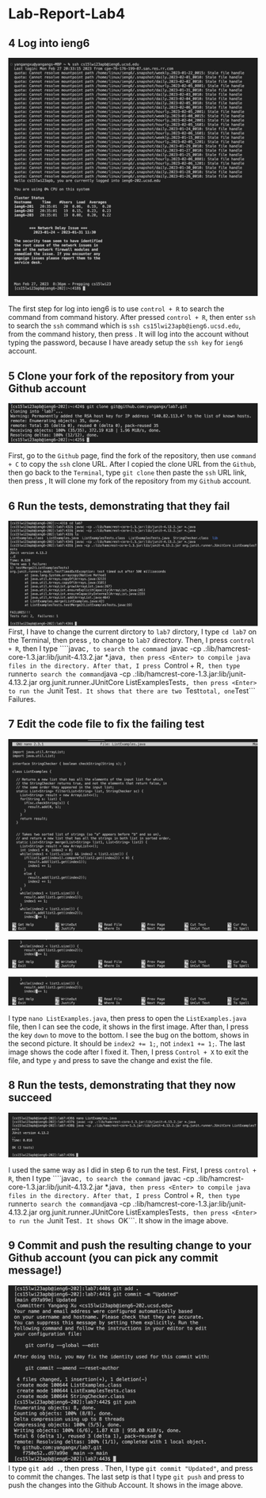 # Lab-Report-Lab4

## 4 Log into ieng6
![Image](4.png)

The first step for log into ieng6 is to use ```control + R``` to search the command from command history. After pressed ```control + R```, then enter ```ssh``` to search the ```ssh``` command which is ```ssh cs15lwi23apb@ieng6.ucsd.edu```, from the command history, then press <Enter>. It will log into the account without typing the password, because I have aready setup the ```ssh key``` for ```ieng6``` account.

## 5 Clone your fork of the repository from your Github account

![Image](5.png)

First, go to the ```Github``` page, find the fork of the repository, then use ```command + C``` to copy the ```ssh``` clone URL. After I copied the clone URL from the ```Github```, then go back to the ```Terminal```, type ```git clone``` then paste the ```ssh``` URL link, then press <Enter>, It will clone my fork of the repository from my ```Github``` account. 

## 6 Run the tests, demonstrating that they fail

![Image](6.png)
First, I have to change the current dirctory to ```lab7``` dirctory, I type ```cd lab7``` on the Terminal, then press <Enter>, to change to ```lab7``` directory. Then, I press ```control + R```, then I type ````javac```, to search the command ```javac -cp .:lib/hamcrest-core-1.3.jar:lib/junit-4.13.2.jar *.java```, then press <Enter> to compile java files in the directory. After that, I press ```Control + R```, then type ```runner``` to search the command ```java -cp .:lib/hamcrest-core-1.3.jar:lib/junit-4.13.2.jar org.junit.runner.JUnitCore ListExamplesTests```, then press <Enter> to run the ```Junit Test```. It shows that there are two ```Test``` total, one ```Test``` Failures.

## 7 Edit the code file to fix the failing test
![Image](7-1.png)

![Image](7-2.png)

![Image](7-3.png)

I type ```nano ListExamples.java```, then press <Enter> to open the ```ListExamples.java``` file, then I can see the code, it shows in the first image. After than, I press the key ```down``` to move to the bottom. I see the bug on the bottom, shows in the second picture. It should be ```index2 += 1;```, not ```index1 += 1;```. The last image shows the code after I fixed it. Then, I press ```Control + X``` to exit the file, and type ```y``` and press <Enter> to save the change and exist the file.

## 8 Run the tests, demonstrating that they now succeed

![Image](8.png)

I used the same way as I did in step 6 to run the test. First, I press ```control + R```, then I type ````javac```, to search the command ```javac -cp .:lib/hamcrest-core-1.3.jar:lib/junit-4.13.2.jar *.java```, then press <Enter> to compile java files in the directory. After that, I press ```Control + R```, then type ```runner``` to search the command ```java -cp .:lib/hamcrest-core-1.3.jar:lib/junit-4.13.2.jar org.junit.runner.JUnitCore ListExamplesTests```, then press <Enter> to run the ```Junit Test```. It shows ```OK```. It show in the image above.


## 9 Commit and push the resulting change to your Github account (you can pick any commit message!)

![Image](9.png)
I type ```git add .```, then press <Enter>. Then, I type ```git commit "Updated"```, and press <Enter>  to commit the changes. The last setp is that I type ```git push``` and press <Enter> to push the changes into the Github Account. It shows in the image above.
